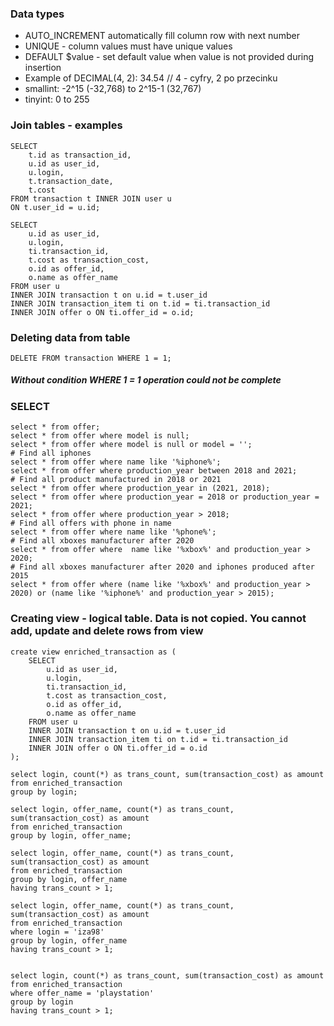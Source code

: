 ### Data types
* AUTO_INCREMENT automatically fill column row with next number
* UNIQUE - column values must have unique values
* DEFAULT $value - set default value when value is not provided during insertion
* Example of DECIMAL(4, 2): 34.54 // 4 - cyfry, 2 po przecinku
* smallint: -2^15 (-32,768) to 2^15-1 (32,767)	
* tinyint: 0 to 255

### Join tables - examples 
```mysql
SELECT
    t.id as transaction_id,
    u.id as user_id,
    u.login,
    t.transaction_date,
    t.cost
FROM transaction t INNER JOIN user u
ON t.user_id = u.id;
```
```mysql
SELECT
    u.id as user_id,
    u.login,
    ti.transaction_id,
    t.cost as transaction_cost,
    o.id as offer_id,
    o.name as offer_name
FROM user u
INNER JOIN transaction t on u.id = t.user_id
INNER JOIN transaction_item ti on t.id = ti.transaction_id
INNER JOIN offer o ON ti.offer_id = o.id;
```

### Deleting data from table
```mysql
DELETE FROM transaction WHERE 1 = 1;
```
##### Without condition WHERE 1 = 1 operation could not be complete 

### SELECT
```mysql
select * from offer;
select * from offer where model is null;
select * from offer where model is null or model = '';
# Find all iphones
select * from offer where name like '%iphone%';
select * from offer where production_year between 2018 and 2021;
# Find all product manufactured in 2018 or 2021
select * from offer where production_year in (2021, 2018);
select * from offer where production_year = 2018 or production_year = 2021;
select * from offer where production_year > 2018;
# Find all offers with phone in name
select * from offer where name like '%phone%';
# Find all xboxes manufacturer after 2020
select * from offer where  name like '%xbox%' and production_year > 2020;
# Find all xboxes manufacturer after 2020 and iphones produced after 2015
select * from offer where (name like '%xbox%' and production_year > 2020) or (name like '%iphone%' and production_year > 2015);
```
### Creating view - logical table. Data is not copied. You cannot add, update and delete rows from view
```mysql
create view enriched_transaction as (
    SELECT
        u.id as user_id,
        u.login,
        ti.transaction_id,
        t.cost as transaction_cost,
        o.id as offer_id,
        o.name as offer_name
    FROM user u
    INNER JOIN transaction t on u.id = t.user_id
    INNER JOIN transaction_item ti on t.id = ti.transaction_id
    INNER JOIN offer o ON ti.offer_id = o.id
);
```
```mysql
select login, count(*) as trans_count, sum(transaction_cost) as amount
from enriched_transaction
group by login;

select login, offer_name, count(*) as trans_count, sum(transaction_cost) as amount
from enriched_transaction
group by login, offer_name;

select login, offer_name, count(*) as trans_count, sum(transaction_cost) as amount
from enriched_transaction
group by login, offer_name
having trans_count > 1;

select login, offer_name, count(*) as trans_count, sum(transaction_cost) as amount
from enriched_transaction
where login = 'iza98'
group by login, offer_name
having trans_count > 1;


select login, count(*) as trans_count, sum(transaction_cost) as amount
from enriched_transaction
where offer_name = 'playstation'
group by login
having trans_count > 1;
```